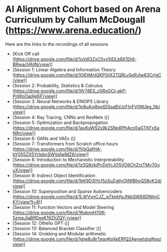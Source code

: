 # AI Alignment Cohort based on Arena Curriculum by Callum McDougall (https://www.arena.education/)

Here are the links to the recordings of all sessions 
- [Kick Off call (https://drive.google.com/file/d/1uVdl3ZxC5vy5IDLb8X1Dl4-BRwachRdN/view)]
- [Session 1: Linear  Algebra and Information Theory (https://drive.google.com/file/d/10jEtMnIQKPGtX2TQRLv5eRJlw83CrIgC/view)]  
- [Session 2: Probability, Statistics & Calculus (https://drive.google.com/file/d/1jfr74ES_c0RxGCt-akP-PnWoOadje6jF/view)]
- [Session 3: Neural Networks & EINOPS Library (https://drive.google.com/file/d/1p8uAix8potDSsaBVJzFInFV0NUkg_1Ib/view)]
- [Session 4: Ray Tracing, CNNs and ResNets ()]
- [Session 5: Optimization and Backpropogation (https://drive.google.com/file/d/1av6oWS2s9k2SNpRPhAcn5aGTKFxSaN9n/view)]
- [Session 6: GANs and VAEs ()]
- [Session 7: Transformers from Scratch office hours (https://drive.google.com/file/d/1VbQafHA-bY055ZX5YrIpbvSWVa1aiMZ6/view)]
- [Session 8: Introduction to Mechanistic Interpretability (https://drive.google.com/file/d/1z5Q8zkiPcDsYcJO5VD6ChZrzTMy7GvuX/view)]
- [Session 9: Indirect Object Identification (https://drive.google.com/file/d/1bK9D3lYcf5zSuZgtlyOtNfBhvQ58vK2d/view)]
- [Session 10: Superposition and Sparse Autoencoders (https://drive.google.com/file/d/1LWVvnCJZ_isTkphfgJNibSWE6DNlmCKY/view?t=8)]
- [Session 11: Function Vectors and Model Steering (https://drive.google.com/file/d/1KqkmjH70K-5zmpJlaBIfDxeK19ZhZQY-/view)]
- [Session 12: Othello GPT ()]
- [Session 13: Balanced Bracket Classifier ()]
- [Session 14: Grokking and Modular arithmetic (https://drive.google.com/file/d/1giie8u8rTagoKqXeERfQ2AeywtshaNxg/view)]

